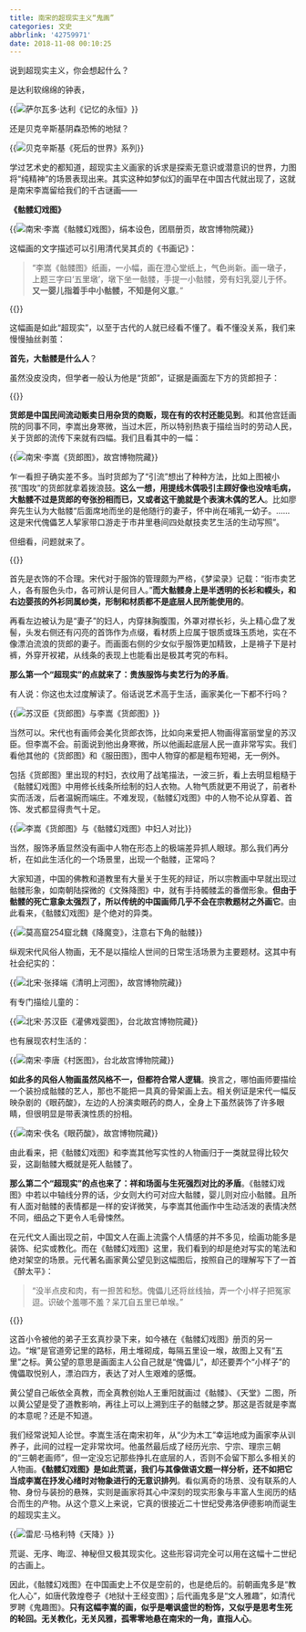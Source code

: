 ```yaml
---
title: 南宋的超现实主义“鬼画”
categories: 文史
abbrlink: '42759971'
date: 2018-11-08 00:10:25
---
```

说到超现实主义，你会想起什么？

是达利软绵绵的钟表，

{{<img src="https://ian2.oss-cn-hangzhou.aliyuncs.com/2018-11-07-161104.jpg" alt="萨尔瓦多·达利《记忆的永恒》">}}

还是贝克辛斯基阴森恐怖的地狱？

{{<img src="https://ian2.oss-cn-hangzhou.aliyuncs.com/2018-11-07-161140.jpg" alt="贝克辛斯基《死后的世界》系列">}}

学过艺术史的都知道，超现实主义画家的诉求是探索无意识或潜意识的世界，力图将“纯精神”的场景表现出来。其实这种如梦似幻的画早在中国古代就出现了，这就是南宋李嵩留给我们的千古谜画——

**《骷髅幻戏图》**

{{<img src="https://ian2.oss-cn-hangzhou.aliyuncs.com/2018-11-07-161205.jpg" alt="南宋·李嵩《骷髅幻戏图》，绢本设色，团扇册页，故宫博物院藏">}}

这幅画的文字描述可以引用清代吴其贞的《书画记》：

>“李嵩《骷髅图》纸画，一小幅，画在澄心堂纸上，气色尚新。画一墩子，上题三字曰‘五里墩’，墩下坐一骷髅，手提一小骷髅，旁有妇乳婴儿于怀。**又一婴儿指着手中小骷髅，不知是何义意**。”

{{<img src="https://ian2.oss-cn-hangzhou.aliyuncs.com/2018-11-07-161237.jpg" alt="">}}

这幅画是如此“超现实”，以至于古代的人就已经看不懂了。看不懂没关系，我们来慢慢抽丝剥茧：

**首先，大骷髅是什么人**？

虽然没皮没肉，但学者一般认为他是“货郎”，证据是画面左下方的货郎担子：

{{<img src="https://ian2.oss-cn-hangzhou.aliyuncs.com/2018-11-07-161254.jpg" alt="">}}

**货郎是中国民间流动贩卖日用杂货的商贩，现在有的农村还能见到**。和其他宫廷画院的同事不同，李嵩出身寒微，当过木匠，所以特别热衷于描绘当时的劳动人民，关于货郎的流传下来就有四幅。我们且看其中的一幅：

{{<img src="https://ian2.oss-cn-hangzhou.aliyuncs.com/2018-11-07-161313.jpg" alt="南宋·李嵩《货郎图》，故宫博物院藏">}}

乍一看担子确实差不多。当时货郎为了“引流”想出了种种方法，比如上图被小孩“围攻”的货郎就拿着拨浪鼓。**这么一想，用提线木偶吸引主顾好像也没啥毛病，大骷髅不过是货郎的夸张扮相而已，又或者这干脆就是个表演木偶的艺人**。比如廖奔先生认为大骷髅“后面席地而坐的是他随行的妻子，怀中尚在哺乳一幼子。……这是宋代傀儡艺人挈家带口游走于市井里巷间四处献技卖艺生活的生动写照”。

但细看，问题就来了。

{{<img src="https://ian2.oss-cn-hangzhou.aliyuncs.com/2018-11-07-161347.jpg" alt="">}}

首先是衣饰的不合理。宋代对于服饰的管理颇为严格，《梦梁录》记载：“街市卖艺人，各有服色头巾，各可辨认是何目人。”**而大骷髅身上是半透明的长衫和幞头，和右边婴孩的外衫同属纱类，形制和材质都不是底层人民所能使用的**。

再看左边被认为是“妻子”的妇人，内穿抹胸腹围，外罩对襟长衫，头上精心盘了发髻，头发右侧还有闪亮的首饰作为点缀，看材质上应属于银质或珠玉质地，实在不像漂泊流浪的货郎的妻子。而画面右侧的少女似乎服饰更加精致，上是褙子下是衬裤，外穿开衩裙，从线条的表现上也能看出是极其考究的布料。

**那么第一个“超现实”的点就来了：贵族服饰与卖艺行为的矛盾**。

有人说：你这也太过度解读了。俗话说艺术高于生活，画家美化一下都不行吗？

{{<img src="https://ian2.oss-cn-hangzhou.aliyuncs.com/2018-11-07-161412.jpg" alt="苏汉臣《货郎图》与李嵩《货郎图》">}}

当然可以。宋代也有画师会美化货郎衣饰，比如向来爱把人物画得富丽堂皇的苏汉臣。但李嵩不会。前面说到他出身寒微，所以他画起底层人民一直非常写实。我们看他其他的《货郎图》和《服田图》，图中人物穿的都是粗布短褐，无一例外。

包括《货郎图》里出现的村妇，衣纹用了战笔描法，一波三折，看上去明显粗糙于《骷髅幻戏图》中用修长线条所绘制的妇人衣物。人物气质就更不用说了，前者朴实而活泼，后者温婉而端庄。不难发现，《骷髅幻戏图》中的人物不论从穿着、首饰、发式都显得贵气十足。

{{<img src="https://ian2.oss-cn-hangzhou.aliyuncs.com/2018-11-07-161439.jpg" alt="李嵩《货郎图》与《骷髅幻戏图》中妇人对比">}}

当然，服饰矛盾显然没有画中人物在形态上的极端差异抓人眼球。那么我们再分析，在如此生活化的一个场景里，出现一个骷髅，正常吗？

大家知道，中国的佛教和道教里有大量关于生死的辩证，所以宗教画中早就出现过骷髅形象，如南朝陆探微的《文殊降图》中，就有手持髑髅盂的番僧形象。**但由于骷髅的死亡意象太强烈了，所以传统的中国画师几乎不会在宗教题材之外画它**。由此看来，《骷髅幻戏图》是个绝对的异类。

{{<img src="https://ian2.oss-cn-hangzhou.aliyuncs.com/2018-11-07-161511.jpg" alt="莫高窟254窟北魏《降魔变》，注意右下角的骷髅">}}

纵观宋代风俗人物画，无不是以描绘人世间的日常生活场景为主要题材。这其中有社会纪实的：

{{<img src="https://ian2.oss-cn-hangzhou.aliyuncs.com/2018-11-07-161543.jpg" alt="北宋·张择端《清明上河图》，故宫博物院藏">}}

有专门描绘儿童的：

{{<img src="https://ian2.oss-cn-hangzhou.aliyuncs.com/2018-11-07-161614.jpg" alt="北宋·苏汉臣《灌佛戏婴图》，台北故宫博物院藏">}}

也有展现农村生活的：

{{<img src="https://ian2.oss-cn-hangzhou.aliyuncs.com/2018-11-07-161636.jpg" alt="南宋·李唐《村医图》，台北故宫博物院藏">}}

**如此多的风俗人物画虽然风格不一，但都符合常人逻辑**。换言之，哪怕画师要描绘一个装扮成骷髅的艺人，那也不能把一具真的骨架画上去。相关例证是宋代一幅反映杂剧的《眼药酸》，左边的人扮演卖眼药的商人，全身上下虽然装饰了许多眼睛，但很明显是带表演性质的扮相。

{{<img src="https://ian2.oss-cn-hangzhou.aliyuncs.com/2018-11-07-161709.jpg" alt="南宋·佚名《眼药酸》，故宫博物院藏">}}

由此看来，把《骷髅幻戏图》和李嵩其他写实性的人物画归于一类就显得比较欠妥，这副骷髅大概就是死人骷髅了。

**那么第二个“超现实”的点也来了：祥和场面与生死强烈对比的矛盾**。《骷髅幻戏图》中若以中轴线分界的话，少女则大约可对应大骷髅，婴儿则对应小骷髅。且所有人面对骷髅的表情都是一样的安详微笑，与李嵩其他画作中生动活泼的表情决然不同，细品之下更令人毛骨悚然。

在元代文人画出现之前，中国文人在画上流露个人情感的并不多见，绘画功能多是装饰、纪实或教化。而在《骷髅幻戏图》这里，我们看到的却是绝对写实的笔法和绝对架空的场景。元代著名画家黄公望见到这幅图后，按照自己的理解写下了一首《醉太平》：

>“没半点皮和肉，有一担苦和愁。傀儡儿还将丝线抽，弄一个小样子把冤家逗。识破个羞哪不羞？呆兀自五里已单堠。”

{{<img src="https://ian2.oss-cn-hangzhou.aliyuncs.com/2018-11-07-161746.jpg" alt="">}}

这首小令被他的弟子王玄真抄录下来，如今裱在《骷髅幻戏图》册页的另一边。“堠”是官道旁记里的路标，用土堆砌成，每隔五里设一堠，故图上又有“五里”之标。黄公望的意思是画面主人公自己就是“傀儡儿”，却还要弄个“小样子”的傀儡取悦别人，漂泊四方，表达了对人生艰难的感慨。

黄公望自己皈依全真教，而全真教创始人王重阳就画过《骷髅》、《天堂》二图，所以黄公望是受了道教影响，再往上可以上溯到庄子的骷髅之梦。那这是否就是李嵩的本意呢？还是不知道。

我们经常说知人论世。李嵩生活在南宋初年，从“少为木工”幸运地成为画家李从训养子，此间的过程一定非常坎坷。他虽然最后成了经历光宗、宁宗、理宗三朝的“三朝老画师”，但一定没忘记那些挣扎在底层的人，否则不会留下那么多相关的人物画。**《骷髅幻戏图》是如此荒诞，我们与其像做语文题一样分析，还不如把它当成李嵩在抒发心绪时对物象进行的无意识排列**。看似离奇的场景、没有联系的人物、身份与装扮的悬殊，实则是画家将其心中深刻的现实形象与丰富人生阅历的结合而生的产物。从这个意义上来说，它真的很接近二十世纪受弗洛伊德影响而诞生的超现实主义。

{{<img src="https://ian2.oss-cn-hangzhou.aliyuncs.com/2018-11-07-161824.jpg" alt="雷尼·马格利特《天降》">}}

荒诞、无序、晦涩、神秘但又极其现实化。这些形容词完全可以用在这幅十二世纪的古画上。

因此，《骷髅幻戏图》在中国画史上不仅是空前的，也是绝后的。前朝画鬼多是“教化人心”，如唐代敦煌卷子《地狱十王经变图》；后代画鬼多是“文人雅趣”，如清代罗聘《鬼趣图》。**只有这幅李嵩的画，似乎是嘲讽盛世的粉饰，又似乎是思考生死的轮回。无关教化，无关风雅，孤零零地悬在南宋的一角，直指人心**。